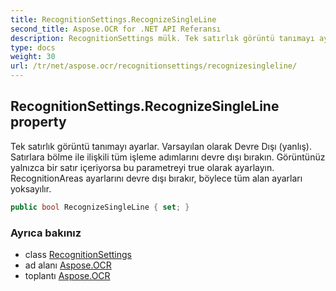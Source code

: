 ```yaml
---
title: RecognitionSettings.RecognizeSingleLine
second_title: Aspose.OCR for .NET API Referansı
description: RecognitionSettings mülk. Tek satırlık görüntü tanımayı ayarlar. Varsayılan olarak Devre Dışı yanlış. Satırlara bölme ile ilişkili tüm işleme adımlarını devre dışı bırakın. Görüntünüz yalnızca bir satır içeriyorsa bu parametreyi true olarak ayarlayın. RecognitionAreas ayarlarını devre dışı bırakır böylece tüm alan ayarları yoksayılır.
type: docs
weight: 30
url: /tr/net/aspose.ocr/recognitionsettings/recognizesingleline/
---
```

## RecognitionSettings.RecognizeSingleLine property

Tek satırlık görüntü tanımayı ayarlar. Varsayılan olarak Devre Dışı (yanlış). Satırlara bölme ile ilişkili tüm işleme adımlarını devre dışı bırakın. Görüntünüz yalnızca bir satır içeriyorsa bu parametreyi true olarak ayarlayın. RecognitionAreas ayarlarını devre dışı bırakır, böylece tüm alan ayarları yoksayılır.

```csharp
public bool RecognizeSingleLine { set; }
```

### Ayrıca bakınız

* class [RecognitionSettings](../)
* ad alanı [Aspose.OCR](../../recognitionsettings/)
* toplantı [Aspose.OCR](../../../)



